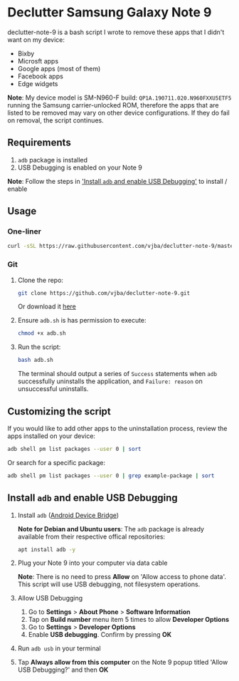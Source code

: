# Declutter Samsung Galaxy Note 9

declutter-note-9 is a bash script I wrote to remove these apps that I didn't want on my device:

-   Bixby
-   Microsft apps
-   Google apps (most of them)
-   Facebook apps
-   Edge widgets

**Note**: My device model is SM-N960-F build: `QP1A.190711.020.N960FXXU5ETF5` running the Samsung carrier-unlocked ROM, therefore the apps that are listed to be removed may vary on other device configurations. If they do fail on removal, the script continues.

## Requirements

1. `adb` package is installed
2. USB Debugging is enabled on your Note 9

**Note**: Follow the steps in ['Install `adb` and enable USB Debugging'](#install-adb-and-enable-usb-debugging) to install / enable

## Usage

### One-liner

```bash
curl -sSL https://raw.githubusercontent.com/vjba/declutter-note-9/master/adb.sh | bash
```

### Git

1. Clone the repo:

    ```bash
    git clone https://github.com/vjba/declutter-note-9.git
    ```

    Or download it [here](https://github.com/vjba/declutter-note-9/blob/master/adb.sh)

2. Ensure `adb.sh` is has permission to execute:

    ```bash
    chmod +x adb.sh
    ```

3. Run the script:

    ```bash
    bash adb.sh
    ```

    The terminal should output a series of `Success` statements when `adb` successfully uninstalls the application, and `Failure: reason` on unsuccessful uninstalls.

## Customizing the script

If you would like to add other apps to the uninstallation process, review the apps installed on your device:

```bash
adb shell pm list packages --user 0 | sort
```

Or search for a specific package:

```bash
adb shell pm list packages --user 0 | grep example-package | sort
```

## Install `adb` and enable USB Debugging

1. Install `adb` ([Android Device Bridge](https://developer.android.com/studio/command-line/adb))

    **Note for Debian and Ubuntu users**: The `adb` package is already available from their respective offical repositories:

    ```bash
    apt install adb -y
    ```

2. Plug your Note 9 into your computer via data cable

    **Note**: There is no need to press **Allow** on 'Allow access to phone data'. This script will use USB debugging, not filesystem operations.

3. Allow USB Debugging
    1. Go to **Settings** > **About Phone** > **Software Information**
    2. Tap on **Build number** menu item 5 times to allow **Developer Options**
    3. Go to **Settings** > **Developer Options**
    4. Enable **USB debugging**. Confirm by pressing **OK**
4. Run `adb usb` in your terminal
5. Tap **Always allow from this computer** on the Note 9 popup titled 'Allow USB Debugging?' and then **OK**

